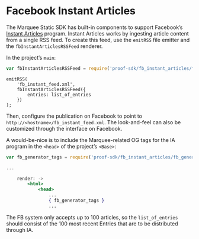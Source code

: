 # Facebook Instant Articles

The Marquee Static SDK has built-in components to support Facebook’s
[Instant Articles](https://instantarticles.fb.com/) program. Instant Articles
works by ingesting article content from a single RSS feed. To create this feed,
use the `emitRSS` file emitter and the `fbInstantArticlesRSSFeed` renderer.

In the project’s `main`:

```javascript
var fbInstantArticlesRSSFeed = require('proof-sdk/fb_instant_articles/fbInstantArticlesRSSFeed');
```

```
emitRSS(
    'fb_instant_feed.xml',
    fbInstantArticlesRSSFeed({
        entries: list_of_entries
    })
);
```

Then, configure the publication on Facebook to point to
`http://<hostname>/fb_instant_feed.xml`. The look-and-feel can also be
customized through the interface on Facebook.

A would-be-nice is to include the Marquee-related OG tags for the IA program in
the `<head>` of the project’s `<Base>`:

```jsx
var fb_generator_tags = require('proof-sdk/fb_instant_articles/fb_generator_tags');

...

    render: ->
        <html>
            <head>
                ...
                { fb_generator_tags }
                ...
```

The FB system only accepts up to 100 articles, so the `list_of_entries` should
consist of the 100 most recent Entries that are to be distributed through IA.